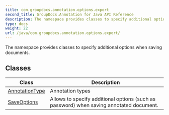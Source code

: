 ```yaml
---
title: com.groupdocs.annotation.options.export
second_title: GroupDocs.Annotation for Java API Reference
description: The namespace provides classes to specify additional options when saving documents.
type: docs
weight: 22
url: /java/com.groupdocs.annotation.options.export/
---
```


The namespace provides classes to specify additional options when saving documents.


## Classes

| Class | Description |
| --- | --- |
| [AnnotationType](../com.groupdocs.annotation.options.export/annotationtype) | Annotation types |
| [SaveOptions](../com.groupdocs.annotation.options.export/saveoptions) | Allows to specify additional options (such as password) when saving annotated document. |
